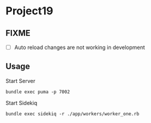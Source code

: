 # Project19

## FIXME

- [ ] Auto reload changes are not working in development

## Usage

Start Server
```
bundle exec puma -p 7002
```

Start Sidekiq
```
bundle exec sidekiq -r ./app/workers/worker_one.rb
```
